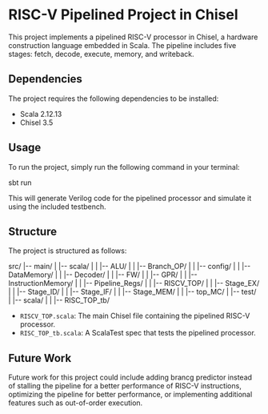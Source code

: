 # RISC-V Pipelined Project in Chisel

This project implements a pipelined RISC-V processor in Chisel, a hardware construction language embedded in Scala. The pipeline includes five stages: fetch, decode, execute, memory, and writeback.

## Dependencies

The project requires the following dependencies to be installed:

- Scala 2.12.13
- Chisel 3.5

## Usage

To run the project, simply run the following command in your terminal:

sbt run


This will generate Verilog code for the pipelined processor and simulate it using the included testbench.

## Structure

The project is structured as follows:

src/
|-- main/
|   |-- scala/
|   |   |-- ALU/
|   |   |-- Branch_OP/
|   |   |-- config/
|   |   |-- DataMemory/
|   |   |-- Decoder/
|   |   |-- FW/
|   |   |-- GPR/
|   |   |-- InstructionMemory/
|   |   |-- Pipeline_Regs/
|   |   |-- RISCV_TOP/
|   |   |-- Stage_EX/
|   |   |-- Stage_ID/
|   |   |-- Stage_IF/
|   |   |-- Stage_MEM/
|   |   |-- top_MC/
|
|-- test/
|   |-- scala/
|   |   |-- RISC_TOP_tb/


- `RISCV_TOP.scala`: The main Chisel file containing the pipelined RISC-V processor.
- `RISC_TOP_tb.scala`: A ScalaTest spec that tests the pipelined processor.

## Future Work

Future work for this project could include adding brancg predictor instead of stalling the pipeline for a better performance of RISC-V instructions, optimizing the pipeline for better performance, or implementing additional features such as out-of-order execution. 

